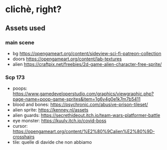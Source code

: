 # clichè, right?

## Assets used

### main scene

-   bg https://opengameart.org/content/sideview-sci-fi-patreon-collection
-   doors https://opengameart.org/content/lab-textures
-   alien https://craftpix.net/freebies/2d-game-alien-character-free-sprite/

### Scp 173

-   poops: https://www.gamedeveloperstudio.com/graphics/viewgraphic.php?page-name=poop-game-sprites&item=1g6v4g0e1k7m7b5411
- blood and bones: https://psychronic.com/abusive-prison-tileset/
- alien sprite: https://kenney.nl/assets
- alien guards: https://secrethideout.itch.io/team-wars-platformer-battle
- eye monster: https://kuuly.itch.io/covid-boss
-   cursor: https://opengameart.org/content/%E2%80%9Calien%E2%80%9D-crosshairs
- tile: quelle di davide che non abbiamo

